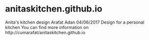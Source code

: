 # anitaskitchen.github.io
Anita's kitchen design
Arafat Adan 
04/06/2017
Design for a personal kitchen
You can find more information on http://cumarafat/anitaskitchen.github.io
